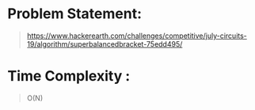 # Problem Statement:

 > https://www.hackerearth.com/challenges/competitive/july-circuits-19/algorithm/superbalancedbracket-75edd495/
 
# Time Complexity :

> O(N)
